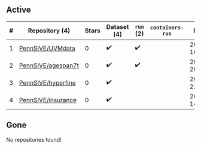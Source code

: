 ## Active
| # | Repository (4) | Stars | Dataset (4) | `run` (2) | `containers-run` | Last Modified |
| --- | --- | --- | --- | --- | --- | --- |
| 1 | [PennSIVE/UVMdata](https://github.com/PennSIVE/UVMdata) | 0 | :heavy_check_mark: | :heavy_check_mark: |  | 2021-03-23 16:04:56+00:00 |
| 2 | [PennSIVE/agespan7t](https://github.com/PennSIVE/agespan7t) | 0 | :heavy_check_mark: | :heavy_check_mark: |  | 2020-12-03 20:36:34+00:00 |
| 3 | [PennSIVE/hyperfine](https://github.com/PennSIVE/hyperfine) | 0 | :heavy_check_mark: |  |  | 2021-07-19 21:02:35+00:00 |
| 4 | [PennSIVE/insurance](https://github.com/PennSIVE/insurance) | 0 | :heavy_check_mark: |  |  | 2021-03-29 14:52:24+00:00 |

## Gone
No repositories found!
